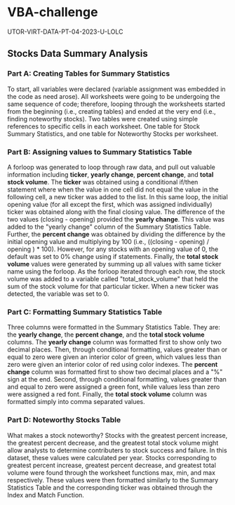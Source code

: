 # VBA-challenge
UTOR-VIRT-DATA-PT-04-2023-U-LOLC
## Stocks Data Summary Analysis
### Part A: Creating Tables for Summary Statistics
To start, all variables were declared (variable assignment was embedded in the code as need arose). All worksheets were going to be undergoing the same sequence of code; therefore, looping through the worksheets started from the beginning (i.e., creating tables) and ended at the very end (i.e., finding noteworthy stocks).
Two tables were created using simple references to specific cells in each worksheet. One table for Stock Summary Statistics, and one table for Noteworthy Stocks per worksheet. 
### Part B: Assigning values to Summary Statistics Table
A forloop was generated to loop through raw data, and pull out valuable information including **ticker**, **yearly change**, **percent change**, and **total stock volume**. The **ticker** was obtained using a conditional if/then statement where when the value in one cell did not equal the value in the following cell, a new ticker was added to the list. In this same loop, the initial opening value (for all except the first, which was assigned individually) ticker was obtained along with the final closing value. The difference of the two values (closing - opening) provided the **yearly change**. This value was added to the "yearly change" column of the Summary Statistics Table. Further, the **percent change** was obtained by dividing the difference by the initial opening value and multiplying by 100 (i.e., ((closing - opening) / opening ) * 100). However, for any stocks with an opening value of 0, the default was set to 0% change using if statements. Finally, the **total stock volume** values were generated by summing up all values with same ticker name using the forloop. As the forloop iterated through each row, the stock volume was added to a variable called "total_stock_volume" that held the sum of the stock volume for that particular ticker. When a new ticker was detected, the variable was set to 0. 
### Part C: Formatting Summary Statistics Table
Three columns were formatted in the Summary Statistics Table. They are: the **yearly change**, the **percent change**, and the **total stock volume** columns. The **yearly change** column was formatted first to show only two decimal places. Then, through conditional formatting, values greater than or equal to zero were given an interior color of green, which values less than zero were given an interior color of red using color indexes. The **percent change** column was formatted first to show two decimal places and a "%" sign at the end. Second, through conditional formatting, values greater than and equal to zero were assigned a green font, while values less than zero were assigned a red font. Finally, the **total stock volume** column was formatted simply into comma separated values.
### Part D: Noteworthy Stocks Table
What makes a stock noteworthy? Stocks with the greatest percent increase, the greatest percent decrease, and the greatest total stock volume might allow analysts to determine contributers to stock success and failure. In this dataset, these values were calculated per year. Stocks corresponding to greatest percent increase, greatest percent decrease, and greatest total volume were found through the worksheet functions max, min, and max respectively. These values were then formatted similarly to the Summary Statistics Table and the corresponding ticker was obtained through the Index and Match Function.
